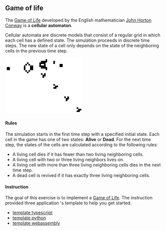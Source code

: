 ## Game of life

The [Game of Life](https://en.wikipedia.org/wiki/Conway%27s_Game_of_Life) developed by the English mathematician [John Horton Conway](https://en.wikipedia.org/wiki/John_Horton_Conway) is a **cellular automaton**. 

Cellular automata are discrete models that consist of a regular grid in which each cell has a defined state. The simulation proceeds in discrete time steps. The new state of a cell only depends on the state of the neighboring cells in the previous time step. 

![game of life](./Gospers_glider_gun.gif)

#### Rules

The simulation starts in the first time step with a specified initial state. Each cell in the game has one of two states: **Alive** or **Dead**.
For the next time step, the states of the cells are calculated according to the following rules:

- A living cell dies if it has fewer than two living neighboring cells.
- A living cell with two or three living neighbors lives on.
- A living cell with more than three living neighboring cells dies in the next time step.
- A dead cell is revived if it has exactly three living neighboring cells.


#### Instruction

The goal of this exercise  is to implement a [Game of Life](https://en.wikipedia.org/wiki/Conway%27s_Game_of_Life). 
The instruction provided three application 's template to help you get started.

- [template typescript](typescript#README.md)
- [template python](python#README.md)
- [template webassembly](wasm#README.md)

